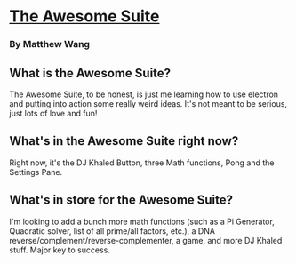 # [The Awesome Suite](https://malsf21.github.io/awesome-suite/)
### By Matthew Wang

## What is the Awesome Suite?
The Awesome Suite, to be honest, is just me learning how to use electron and putting into action some really weird ideas. It's not meant to be serious, just lots of love and fun!

## What's in the Awesome Suite right now?
Right now, it's the DJ Khaled Button, three Math functions, Pong and the Settings Pane.

## What's in store for the Awesome Suite?
I'm looking to add a bunch more math functions (such as a Pi Generator, Quadratic solver, list of all prime/all factors, etc.), a DNA reverse/complement/reverse-complementer, a game, and more DJ Khaled stuff. Major key to success.
